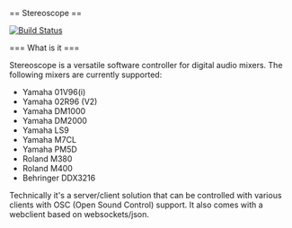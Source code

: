 == Stereoscope ==

[![Build Status](https://travis-ci.org/stereokrauts/stereoscope.svg?branch=master)](https://travis-ci.org/stereokrauts/stereoscope)

=== What is it ===

Stereoscope is a versatile software controller for digital audio mixers. The following mixers are currently supported:

* Yamaha 01V96(i)
* Yamaha 02R96 (V2)
* Yamaha DM1000
* Yamaha DM2000
* Yamaha LS9
* Yamaha M7CL
* Yamaha PM5D
* Roland M380
* Roland M400
* Behringer DDX3216

Technically it's a server/client solution that can be controlled with various clients with OSC (Open Sound Control) support. It also comes with a webclient based on websockets/json.
